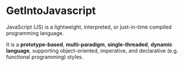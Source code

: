 # GetIntoJavascript

JavaScript (JS) is a lightweight, interpreted, or just-in-time compiled programming language.

It is a **prototype-based**, **multi-paradigm**, **single-threaded**, **dynamic language**, supporting object-oriented, imperative, and declarative (e.g. functional programming) styles.
  